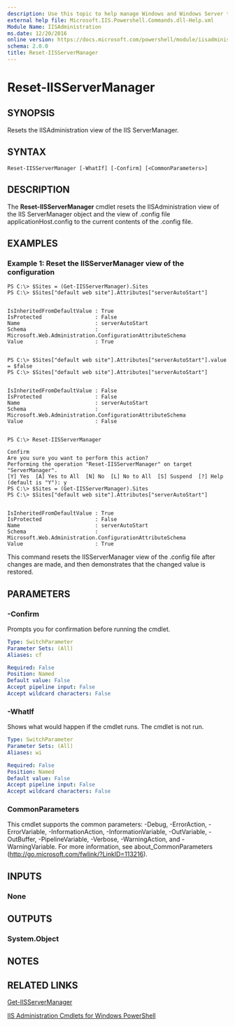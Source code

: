 ```yaml
---
description: Use this topic to help manage Windows and Windows Server technologies with Windows PowerShell.
external help file: Microsoft.IIS.Powershell.Commands.dll-Help.xml
Module Name: IISAdministration
ms.date: 12/20/2016
online version: https://docs.microsoft.com/powershell/module/iisadministration/reset-iisservermanager?view=windowsserver2022-ps&wt.mc_id=ps-gethelp
schema: 2.0.0
title: Reset-IISServerManager
---
```


# Reset-IISServerManager

## SYNOPSIS
Resets the IISAdministration view of the IIS ServerManager.

## SYNTAX

```
Reset-IISServerManager [-WhatIf] [-Confirm] [<CommonParameters>]
```

## DESCRIPTION
The **Reset-IISServerManager** cmdlet resets the IISAdministration view of the IIS ServerManager object and the view of .config file applicationHost.config to the current contents of the .config file.

## EXAMPLES

### Example 1: Reset the IISServerManager view of the configuration
```
PS C:\> $Sites = (Get-IISServerManager).Sites
PS C:\> $Sites["default web site"].Attributes["serverAutoStart"]


IsInheritedFromDefaultValue : True
IsProtected                 : False
Name                        : serverAutoStart
Schema                      : Microsoft.Web.Administration.ConfigurationAttributeSchema
Value                       : True


PS C:\> $Sites["default web site"].Attributes["serverAutoStart"].value = $false
PS C:\> $Sites["default web site"].Attributes["serverAutoStart"]


IsInheritedFromDefaultValue : False
IsProtected                 : False
Name                        : serverAutoStart
Schema                      : Microsoft.Web.Administration.ConfigurationAttributeSchema
Value                       : False


PS C:\> Reset-IISServerManager

Confirm
Are you sure you want to perform this action?
Performing the operation "Reset-IISServerManager" on target "ServerManager".
[Y] Yes  [A] Yes to All  [N] No  [L] No to All  [S] Suspend  [?] Help (default is "Y"): y
PS C:\> $Sites = (Get-IISServerManager).Sites
PS C:\> $Sites["default web site"].Attributes["serverAutoStart"]


IsInheritedFromDefaultValue : True
IsProtected                 : False
Name                        : serverAutoStart
Schema                      : Microsoft.Web.Administration.ConfigurationAttributeSchema
Value                       : True
```

This command resets the IISServerManager view of the .config file after changes are made, and then demonstrates that the changed value is restored.

## PARAMETERS

### -Confirm
Prompts you for confirmation before running the cmdlet.

```yaml
Type: SwitchParameter
Parameter Sets: (All)
Aliases: cf

Required: False
Position: Named
Default value: False
Accept pipeline input: False
Accept wildcard characters: False
```

### -WhatIf
Shows what would happen if the cmdlet runs.
The cmdlet is not run.

```yaml
Type: SwitchParameter
Parameter Sets: (All)
Aliases: wi

Required: False
Position: Named
Default value: False
Accept pipeline input: False
Accept wildcard characters: False
```

### CommonParameters
This cmdlet supports the common parameters: -Debug, -ErrorAction, -ErrorVariable, -InformationAction, -InformationVariable, -OutVariable, -OutBuffer, -PipelineVariable, -Verbose, -WarningAction, and -WarningVariable. For more information, see about_CommonParameters (http://go.microsoft.com/fwlink/?LinkID=113216).

## INPUTS

### None

## OUTPUTS

### System.Object

## NOTES

## RELATED LINKS

[Get-IISServerManager](./Get-IISServerManager.md)

[IIS Administration Cmdlets for Windows PowerShell](./iisadministration.md)

